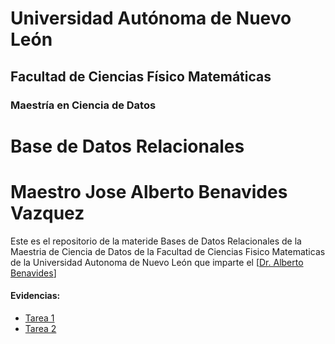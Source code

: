 # Universidad Autónoma de Nuevo León
## Facultad de Ciencias Físico Matemáticas 
### Maestría en Ciencia de Datos

# Base de Datos Relacionales 
# Maestro Jose Alberto Benavides Vazquez

Este es el repositorio de la materide Bases de Datos Relacionales de la Maestria de Ciencia de Datos de la Facultad de Ciencias Fisico Matematicas de la Universidad Autonoma de Nuevo León que imparte el [[Dr. Alberto Benavides](https://github.com/albertobenavides)]

#### Evidencias:
- [Tarea 1](/Tarea1/readme.md)
- [Tarea 2](/Tarea2/readme.md)